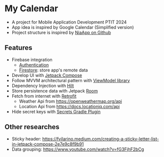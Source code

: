 # My Calendar
- A project for Mobile Application Development PTIT 2024
- App idea is inspired by Google Calendar (Simplified version)
- Project structure is inspired by [NiaApp on Github](https://github.com/android/nowinandroid)

## Features
- Firebase integration
  - [Authentication](https://firebase.google.com/docs/auth)
  - [Firestore](https://firebase.google.com/docs/firestore/quickstart): store app's remote data
- Develop UI with [Jetpack Compose](https://developer.android.com/develop/ui/compose)
- Follow MVVM architectural pattern with [ViewModel library](https://developer.android.com/topic/libraries/architecture/viewmodel)
- Dependency Injection with [Hilt](https://developer.android.com/training/dependency-injection/hilt-android)
- Store persistence data with Jetpack [Room](https://developer.android.com/training/data-storage/room)
- Fetch from internet with [Retrofit](https://github.com/square/retrofit)
  - Weather Api from https://openweathermap.org/api
  - Location Api from https://docs.locationiq.com/api
- Hide secret keys with [Secrets Gradle Plugin](https://github.com/google/secrets-gradle-plugin)

## Other researches
- Sticky header: https://fvilarino.medium.com/creating-a-sticky-letter-list-in-jetpack-compose-2e7e9c8f9b91
- Data grouping: https://www.youtube.com/watch?v=fG3FjhF2bCg